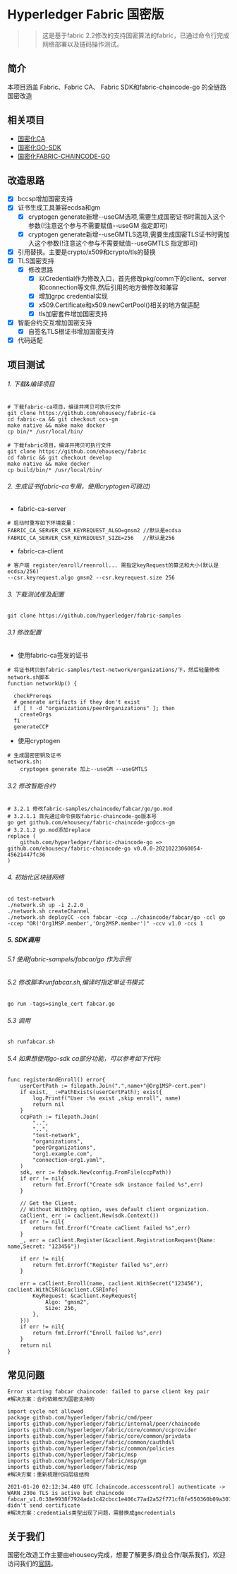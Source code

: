 # Hyperledger Fabric 国密版
>> 这是基于fabric 2.2修改的支持国密算法的fabric，已通过命令行完成网络部署以及链码操作测试。

## 简介
本项目涵盖 Fabric、Fabric CA、 Fabric SDK和fabric-chaincode-go 的全链路国密改造

## 相关项目
* [国密化CA](https://github.com/ehousecy/fabric-ca)
* [国密化GO-SDK](https://github.com/ehousecy/fabric-sdk-go)
* [国密化FABRIC-CHAINCODE-GO](https://github.com/ehousecy/fabric-chaincode-go)

## 改造思路
- [x] bccsp增加国密支持
- [x] 证书生成工具兼容ecdsa和gm
    - [x] cryptogen generate新增--useGM选项,需要生成国密证书时需加入这个参数(!注意这个参与不需要赋值--useGM 指定即可)
    - [x] cryptogen generate新增--useGMTLS选项,需要生成国密TLS证书时需加入这个参数(!注意这个参与不需要赋值--useGMTLS 指定即可)
- [x] 引用替换。主要是crypto/x509和crypto/tls的替换
- [x] TLS国密支持
    - [x] 修改思路
        - [x] 以Credential作为修改入口，首先修改pkg/comm下的client、server和connection等文件,然后引用的地方做修改和兼容
        - [x] 增加grpc credential实现  
        - [x] x509.Certificate和x509.newCertPool()相关的地方做适配
        - [x] tls加密套件增加国密支持
- [x] 智能合约交互增加国密支持
  - [x] 自签名TLS根证书增加国密支持
- [x] 代码适配

## 项目测试

###### 1. 下载&编译项目
```
# 下载fabric-ca项目，编译并拷贝可执行文件
git clone https://github.com/ehousecy/fabric-ca
cd fabric-ca && git checkout ccs-gm
make native && make make docker
cp bin/* /usr/local/bin/

# 下载fabric项目，编译并拷贝可执行文件
git clone https://github.com/ehousecy/fabric
cd fabric && git checkout develop
make native && make docker
cp build/bin/* /usr/local/bin/
```

###### 2. 生成证书(fabric-ca专用，使用cryptogen可跳过)
- fabric-ca-server
```
# 启动时重写如下环境变量：
FABRIC_CA_SERVER_CSR_KEYREQUEST_ALGO=gmsm2 //默认是ecdsa
FABRIC_CA_SERVER_CSR_KEYREQUEST_SIZE=256   //默认是256
```
- fabric-ca-client
```
# 客户端 register/enroll/reenroll... 需指定keyRequest的算法和大小(默认是ecdsa/256)
--csr.keyrequest.algo gmsm2 --csr.keyrequest.size 256
```

###### 3. 下载测试库及配置
```
git clone https://github.com/hyperledger/fabric-samples
```
###### 3.1 修改配置
- 使用fabric-ca签发的证书
```
# 将证书拷贝到fabric-samples/test-network/organizations/下，然后轻量修改network.sh脚本
function networkUp() {

  checkPrereqs
  # generate artifacts if they don't exist
  if [ ! -d "organizations/peerOrganizations" ]; then
    createOrgs
  fi
  generateCCP
```
- 使用cryptogen
```
# 生成国密密钥及证书
network.sh:
    cryptogen generate 加上--useGM --useGMTLS
```

###### 3.2 修改智能合约
```
# 3.2.1 修改fabric-samples/chaincode/fabcar/go/go.mod
# 3.2.1.1 首先通过命令获取fabric-chaincode-go版本号
go get github.com/ehousecy/fabric-chaincode-go@ccs-gm
# 3.2.1.2 go.mod添加replace
replace (
	github.com/hyperledger/fabric-chaincode-go => github.com/ehousecy/fabric-chaincode-go v0.0.0-20210223060054-45621447fc36
)
```

###### 4. 初始化区块链网络
```
cd test-network
./network.sh up -i 2.2.0
./network.sh createChannel
./network.sh deployCC -ccn fabcar -ccp ../chaincode/fabcar/go -ccl go -ccep "OR('Org1MSP.member','Org2MSP.member')" -ccv v1.0 -ccs 1
```

##### 5. SDK调用

###### 5.1 使用fabric-sampels/fabcar/go 作为示例

###### 5.2 修改脚本runfabcar.sh,编译时指定单证书模式
```
go run -tags=single_cert fabcar.go
```
###### 5.3 调用
```
sh runfabcar.sh
```
###### 5.4 如果想使用go-sdk ca部分功能，可以参考如下代码:
```
func registerAndEnroll() error{
	userCertPath := filepath.Join(".",name+"@Org1MSP-cert.pem")
	if exist,_ :=PathExists(userCertPath); exist{
		log.Printf("User :%s exist ,skip enroll", name)
		return nil
	}
	ccpPath := filepath.Join(
		"..",
		"..",
		"test-network",
		"organizations",
		"peerOrganizations",
		"org1.example.com",
		"connection-org1.yaml",
	)
	sdk, err := fabsdk.New(config.FromFile(ccpPath))
	if err != nil{
		return fmt.Errorf("Create sdk instance failed %s",err)
	}

	// Get the Client.
	// Without WithOrg option, uses default client organization.
	caClient, err := caclient.New(sdk.Context())
	if err != nil{
		return fmt.Errorf("Create caClient failed %s",err)
	}
	_, err = caClient.Register(&caclient.RegistrationRequest{Name: name,Secret: "123456"})

	if err != nil{
		return fmt.Errorf("Register failed %s",err)
	}
    
	err = caClient.Enroll(name, caclient.WithSecret("123456"), caclient.WithCSR(&caclient.CSRInfo{
		KeyRequest: &caclient.KeyRequest{
			Algo: "gmsm2",
			Size: 256,
		},
	}))
	if err != nil{
		return fmt.Errorf("Enroll failed %s",err)
	}
	return nil
}
```


## 常见问题

```
Error starting fabcar chaincode: failed to parse client key pair
#解决方案：合约依赖改为国密支持的
```
```
import cycle not allowed
package github.com/hyperledger/fabric/cmd/peer
imports github.com/hyperledger/fabric/internal/peer/chaincode
imports github.com/hyperledger/fabric/core/common/ccprovider
imports github.com/hyperledger/fabric/core/common/privdata
imports github.com/hyperledger/fabric/common/cauthdsl
imports github.com/hyperledger/fabric/common/policies
imports github.com/hyperledger/fabric/msp
imports github.com/hyperledger/fabric/msp/gm
imports github.com/hyperledger/fabric/msp
#解决方案：重新梳理代码层级结构
```
```
2021-01-20 02:12:34.480 UTC [chaincode.accesscontrol] authenticate -> WARN 230e TLS is active but chaincode fabcar_v1.0:38e9938f7924ada1c42cbcc1e406c77ad2a52f771cf8fe550360b09a307d17f3 didn't send certificate
#解决方案：credentials类型出现了问题，需替换成gmcredentials
```

## 关于我们
国密化改造工作主要由ehousecy完成，想要了解更多/商业合作/联系我们，欢迎访问我们的[官网](https://ebaas.com/)。

